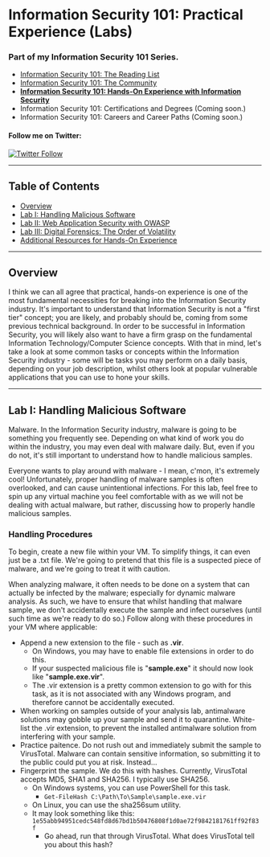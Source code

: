 # Information Security 101: Practical Experience (Labs)

### Part of my Information Security 101 Series.
- [Information Security 101: The Reading List](https://github.com/MalwareJedi/infosec101-reading)
- [Information Security 101: The Community](https://github.com/MalwareJedi/infosec101-community)
- **[Information Security 101: Hands-On Experience with Information Security](https://github.com/MalwareJedi/infosec101-labs)**
- Information Security 101: Certifications and Degrees (Coming soon.)
- Information Security 101: Careers and Career Paths (Coming soon.)

#### Follow me on Twitter:
[![Twitter Follow](https://img.shields.io/twitter/follow/MalwareJedi.svg?style=social&label=Follow%20%40MalwareJedi)](https://twitter.com/MalwareJedi)

--- 

## Table of Contents
- [Overview]()
- [Lab I: Handling Malicious Software]()
- [Lab II: Web Application Security with OWASP]()
- [Lab III: Digital Forensics: The Order of Volatility]()
- [Additional Resources for Hands-On Experience]()

---

## Overview

I think we can all agree that practical, hands-on experience is one of the most fundamental necessities for breaking into the Information Security industry. It's important to understand that Information Security is not a "first tier" concept; you are likely, and probably should be, coming from some previous technical background. In order to be successful in Information Security, you will likely also want to have a firm grasp on the fundamental Information Technology/Computer Science concepts. With that in mind, let's take a look at some common tasks or concepts within the Information Security industry - some will be tasks you may perform on a daily basis, depending on your job description, whilst others look at popular vulnerable applications that you can use to hone your skills.

---

## Lab I: Handling Malicious Software

Malware. In the Information Security industry, malware is going to be something you frequently see. Depending on what kind of work you do within the industry, you may even deal with malware daily. But, even if you do not, it's still important to understand how to handle malicious samples.

Everyone wants to play around with malware - I mean, c'mon, it's extremely cool! Unfortunately, proper handling of malware samples is often overlooked, and can cause unintentional infections. For this lab, feel free to spin up any virtual machine you feel comfortable with as we will not be dealing with actual malware, but rather, discussing how to properly handle malicious samples. 

### Handling Procedures

To begin, create a new file within your VM. To simplify things, it can even just be a .txt file. We're going to pretend that this file is a suspected piece of malware, and we're going to treat it with caution.

When analyzing malware, it often needs to be done on a system that can actually be infected by the malware; especially for dynamic malware analysis. As such, we have to ensure that whilst handling that malware sample, we don't accidentally execute the sample and infect ourselves (until such time as we're ready to do so.) Follow along with these procedures in your VM where applicable:

- Append a new extension to the file - such as **.vir**. 
  - On Windows, you may have to enable file extensions in order to do this.
  - If your suspected malicious file is "**sample.exe**" it should now look like "**sample.exe.vir**".
  - The .vir extension is a pretty common extension to go with for this task, as it is not associated with any Windows program, and therefore cannot be accidentally executed.
- When working on samples outside of your analysis lab, antimalware solutions may gobble up your sample and send it to quarantine. White-list the .vir extension, to prevent the installed antimalware solution from interfering with your sample.
- Practice paitence. Do not rush out and immediately submit the sample to VirusTotal. Malware can contain sensitive information, so submitting it to the public could put you at risk. Instead...
- Fingerprint the sample. We do this with hashes. Currently, VirusTotal accepts MD5, SHA1 and SHA256. I typically use SHA256.
  - On Windows systems, you can use PowerShell for this task.
    - ```Get-FileHash C:\Path\To\Sample\sample.exe.vir```
  - On Linux, you can use the sha256sum utility.
  - It may look something like this: ```1e55abb94951cedc548fd8d67bd1b50476808f1d0ae72f9842181761ff92f83f```
    - Go ahead, run that through VirusTotal. What does VirusTotal tell you about this hash?
